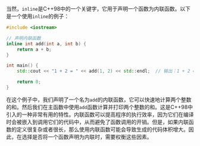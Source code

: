 当然，`inline`是C++98中的一个关键字，它用于声明一个函数为内联函数。以下是一个使用`inline`的例子：

```cpp
#include <iostream>

// 声明内联函数
inline int add(int a, int b) {
    return a + b;
}

int main() {
    std::cout << "1 + 2 = " << add(1, 2) << std::endl;  // 输出：1 + 2 = 3

    return 0;
}
```

在这个例子中，我们声明了一个名为`add`的内联函数，它可以快速地计算两个整数的和。然后我们在主函数中使用`add`函数计算并打印两个整数的和。这是C++98中引入的一种非常有用的特性。内联函数可以提高程序的执行效率，因为它们在编译时会被嵌入到调用它们的代码中，从而避免了函数调用的开销。但是，如果内联函数的定义很复杂或者很长，那么使用内联函数可能会导致生成的代码体积增大。因此，在选择是否将一个函数声明为内联时，需要权衡这些因素。